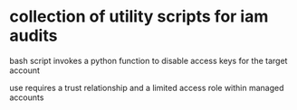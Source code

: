 
# collection of utility scripts for iam audits

bash script invokes a python function to disable access keys for the target account

use requires a trust relationship and a limited access role within managed accounts 